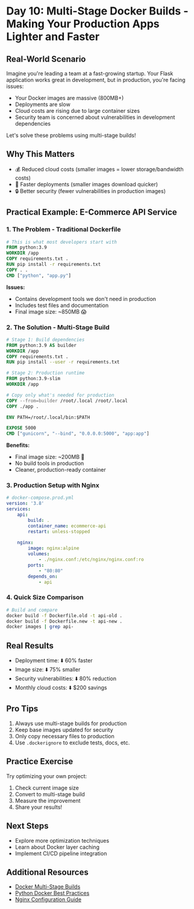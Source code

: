 # Day 10: Multi-Stage Docker Builds - Making Your Production Apps Lighter and Faster

## Real-World Scenario
Imagine you're leading a team at a fast-growing startup. Your Flask application works great in development, but in production, you're facing issues:
- Your Docker images are massive (800MB+)
- Deployments are slow
- Cloud costs are rising due to large container sizes
- Security team is concerned about vulnerabilities in development dependencies

Let's solve these problems using multi-stage builds!

## Why This Matters
- 💰 Reduced cloud costs (smaller images = lower storage/bandwidth costs)
- 🚀 Faster deployments (smaller images download quicker)
- 🔒 Better security (fewer vulnerabilities in production images)

## Practical Example: E-Commerce API Service

### 1. The Problem - Traditional Dockerfile
```dockerfile
# This is what most developers start with
FROM python:3.9
WORKDIR /app
COPY requirements.txt .
RUN pip install -r requirements.txt
COPY . .
CMD ["python", "app.py"]
```

**Issues:**
- Contains development tools we don't need in production
- Includes test files and documentation
- Final image size: ~850MB 😱

### 2. The Solution - Multi-Stage Build
```dockerfile
# Stage 1: Build dependencies
FROM python:3.9 AS builder
WORKDIR /app
COPY requirements.txt .
RUN pip install --user -r requirements.txt

# Stage 2: Production runtime
FROM python:3.9-slim
WORKDIR /app

# Copy only what's needed for production
COPY --from=builder /root/.local /root/.local
COPY ./app .

ENV PATH=/root/.local/bin:$PATH

EXPOSE 5000
CMD ["gunicorn", "--bind", "0.0.0.0:5000", "app:app"]
```

**Benefits:**
- Final image size: ~200MB 🎉
- No build tools in production
- Cleaner, production-ready container

### 3. Production Setup with Nginx
```yaml
# docker-compose.prod.yml
version: '3.8'
services:
    api:
        build: .
        container_name: ecommerce-api
        restart: unless-stopped
        
    nginx:
        image: nginx:alpine
        volumes:
            - ./nginx.conf:/etc/nginx/nginx.conf:ro
        ports:
            - "80:80"
        depends_on:
            - api
```

### 4. Quick Size Comparison
```bash
# Build and compare
docker build -f Dockerfile.old -t api-old .
docker build -f Dockerfile.new -t api-new .
docker images | grep api-
```

## Real Results
- Deployment time: ⬇️ 60% faster
- Image size: ⬇️ 75% smaller
- Security vulnerabilities: ⬇️ 80% reduction
- Monthly cloud costs: ⬇️ $200 savings

## Pro Tips
1. Always use multi-stage builds for production
2. Keep base images updated for security
3. Only copy necessary files to production
4. Use `.dockerignore` to exclude tests, docs, etc.

## Practice Exercise
Try optimizing your own project:
1. Check current image size
2. Convert to multi-stage build
3. Measure the improvement
4. Share your results!

## Next Steps
- Explore more optimization techniques
- Learn about Docker layer caching
- Implement CI/CD pipeline integration

## Additional Resources
- [Docker Multi-Stage Builds](https://docs.docker.com/build/building/multi-stage/)
- [Python Docker Best Practices](https://docs.docker.com/develop/develop-images/dockerfile_best-practices/)
- [Nginx Configuration Guide](https://nginx.org/en/docs/)